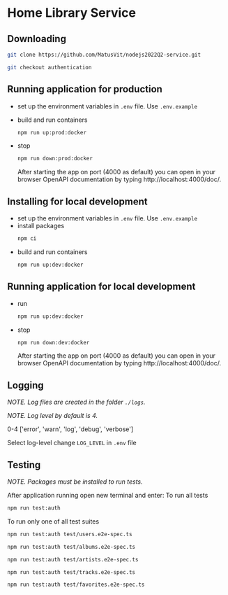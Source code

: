 # Home Library Service

## Downloading

```bash
git clone https://github.com/MatusVit/nodejs2022Q2-service.git
```

```bash
git checkout authentication
```

## Running application for production

- set up the environment variables in `.env` file. Use `.env.example`
- build and run containers
  ```bash
  npm run up:prod:docker
  ```
- stop

  ```bash
  npm run down:prod:docker
  ```

  After starting the app on port (4000 as default) you can open in your browser OpenAPI documentation by typing http://localhost:4000/doc/.

## Installing for local development

- set up the environment variables in `.env` file. Use `.env.example`
- install packages
  ```bash
  npm ci
  ```
- build and run containers
  ```bash
  npm run up:dev:docker
  ```

## Running application for local development

- run
  ```bash
  npm run up:dev:docker
  ```
- stop
  ```bash
  npm run down:dev:docker
  ```
  After starting the app on port (4000 as default) you can open
  in your browser OpenAPI documentation by typing http://localhost:4000/doc/.

## Logging

_NOTE. Log files are created in the folder `./logs`._

_NOTE. Log level by default is 4._

0-4 ['error', 'warn', 'log', 'debug', 'verbose']

Select log-level change `LOG_LEVEL` in `.env` file

## Testing

_NOTE. Packages must be installed to run tests._

After application running open new terminal and enter:
To run all tests

```bash
npm run test:auth
```

To run only one of all test suites

```bash
npm run test:auth test/users.e2e-spec.ts
```

```bash
npm run test:auth test/albums.e2e-spec.ts
```

```bash
npm run test:auth test/artists.e2e-spec.ts
```

```bash
npm run test:auth test/tracks.e2e-spec.ts
```

```bash
npm run test:auth test/favorites.e2e-spec.ts
```
